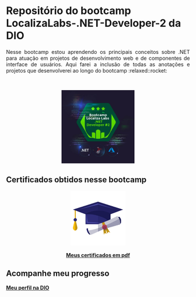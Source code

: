 <p align="center"> 
  <h1>Repositório do bootcamp LocalizaLabs-.NET-Developer-2 da DIO</h1>
  </p>
<p align="justify">
Nesse bootcamp estou aprendendo os principais conceitos sobre .NET para atuação em projetos de desenvolvimento web e de componentes de interface de usuários. Aqui farei a inclusão de todas as anotações e projetos que desenvolverei ao longo do bootcamp :relaxed::rocket:</p><br>

<p align="center">
  <img width="200" src="Imagens/Localiza-labs.jpg" alt="Logo bootcamp">  
  <br>
</p>

 <p align="justify">
 <h2>Certificados obtidos nesse bootcamp</h2></p>

<div align="center">
  <img width="150" src="Imagens/diploma.png" alt="Meus certificados">
  <br>

  **[Meus certificados em pdf](https://github.com/WelbertJr/Bootcamp-DIO---LocalizaLabs-.NET-Developer-2/tree/main/Certificados)**
  </div>

<div align="justify">
  <h2>Acompanhe meu progresso</h2>
    
  **[Meu perfil na DIO](https://web.dio.me/users/welbertjunior?tab=achievements)** 
  </div>
